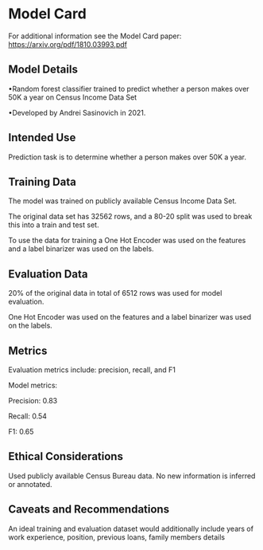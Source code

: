 # Model Card

For additional information see the Model Card paper: https://arxiv.org/pdf/1810.03993.pdf

## Model Details

•Random forest classifier trained to predict whether a person makes over 50K a year on Census Income Data Set

•Developed by Andrei Sasinovich in 2021.
 
## Intended Use

Prediction task is to determine whether a person makes over 50K a year.  

## Training Data

The model was trained on publicly available Census Income Data Set.  

The original data set has 32562 rows, and a 80-20 split was used to break this into a train and test set.

To use the data for training a One Hot Encoder was used on the features and a label binarizer was used on the labels.

## Evaluation Data

20% of the original data in total of 6512 rows was used for model evaluation. 

One Hot Encoder was used on the features and a label binarizer was used on the labels.

## Metrics

Evaluation metrics include: precision, recall, and F1
 
Model metrics:

Precision: 0.83

Recall: 0.54

F1: 0.65

## Ethical Considerations

Used publicly available Census Bureau data. No new information is inferred or annotated.


## Caveats and Recommendations

An ideal training and evaluation dataset would additionally include years of work experience, position, previous loans, family members details
 